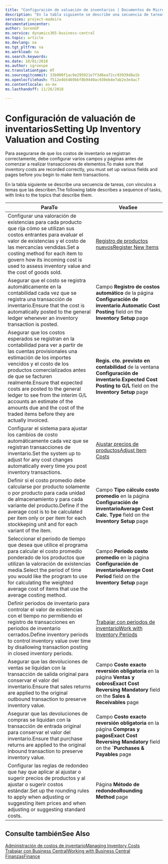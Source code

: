 ```yaml
---
title: "Configuración de valuación de inventarios | Documentos de Microsoft"
description: "En la tabla siguiente se describe una secuencia de tareas, con vínculos a temas que las describen."
services: project-madeira
documentationcenter: 
author: SorenGP
ms.service: dynamics365-business-central
ms.topic: article
ms.devlang: na
ms.tgt_pltfrm: na
ms.workload: na
ms.search.keywords: 
ms.date: 10/01/2018
ms.author: sgroespe
ms.translationtype: HT
ms.sourcegitcommit: 33b900f1ac9e295921e7f3d6ea72cc93939d8a1b
ms.openlocfilehash: f512e4b5469bbf8b9440ac930eb4e7ab2e3e4ac7
ms.contentlocale: es-mx
ms.lasthandoff: 11/26/2018

---
```

# <a name="setting-up-inventory-valuation-and-costing"></a><span data-ttu-id="49e1f-103">Configuración de valuación de inventarios</span><span class="sxs-lookup"><span data-stu-id="49e1f-103">Setting Up Inventory Valuation and Costing</span></span>
<span data-ttu-id="49e1f-104">Para asegurarse de que los costos de inventario se registran correctamente, debe configurar varios campos y páginas antes de comenzar a realizar transacciones de elementos.</span><span class="sxs-lookup"><span data-stu-id="49e1f-104">To make sure that inventory costs are recorded correctly, you must set up various fields and pages before you begin to make item transactions.</span></span>

<span data-ttu-id="49e1f-105">En la tabla siguiente se describe una secuencia de tareas, con vínculos a temas que las describen.</span><span class="sxs-lookup"><span data-stu-id="49e1f-105">The following table describes a sequence of tasks, with links to the topics that describe them.</span></span>

|<span data-ttu-id="49e1f-106">**Para**</span><span class="sxs-lookup"><span data-stu-id="49e1f-106">**To**</span></span>|<span data-ttu-id="49e1f-107">**Vea**</span><span class="sxs-lookup"><span data-stu-id="49e1f-107">**See**</span></span>|  
|------------|-------------|  
|<span data-ttu-id="49e1f-108">Configurar una valoración de existencias para cada producto que rija cómo se utilizan sus costos entrantes para evaluar el valor de existencias y el costo de las mercancías vendidas.</span><span class="sxs-lookup"><span data-stu-id="49e1f-108">Set a costing method for each item to govern how its incoming cost is used to assess inventory value and the cost of goods sold.</span></span>|[<span data-ttu-id="49e1f-109">Registro de productos nuevos</span><span class="sxs-lookup"><span data-stu-id="49e1f-109">Register New Items</span></span>](inventory-how-register-new-items.md)|  
|<span data-ttu-id="49e1f-110">Asegurar que el costo se registra automáticamente en la contabilidad cada vez que se registra una transacción de inventario.</span><span class="sxs-lookup"><span data-stu-id="49e1f-110">Ensure that the cost is automatically posted to the general ledger whenever an inventory transaction is posted.</span></span>|<span data-ttu-id="49e1f-111">Campo **Registro de costos automático** de la página **Configuración de inventario**.</span><span class="sxs-lookup"><span data-stu-id="49e1f-111">**Automatic Cost Posting** field on the **Inventory Setup** page</span></span>|  
|<span data-ttu-id="49e1f-112">Asegurar que los costos esperados se registran en la contabilidad para ver a partir de las cuentas provisionales una estimación de los importes vencidos y el costo de los productos comercializados antes de que se facturen realmente.</span><span class="sxs-lookup"><span data-stu-id="49e1f-112">Ensure that expected costs are posted to the general ledger to see from the interim G/L accounts an estimate of the amounts due and the cost of the traded items before they are actually invoiced.</span></span>|<span data-ttu-id="49e1f-113">**Regis. cto. previsto en contabilidad** de la ventana **Configuración de inventario**.</span><span class="sxs-lookup"><span data-stu-id="49e1f-113">**Expected Cost Posting to G/L** field on the **Inventory Setup** page</span></span>|  
|<span data-ttu-id="49e1f-114">Configurar el sistema para ajustar los cambios de costo automáticamente cada vez que se registran transacciones de inventario.</span><span class="sxs-lookup"><span data-stu-id="49e1f-114">Set the system up to adjust for any cost changes automatically every time you post inventory transactions.</span></span>|[<span data-ttu-id="49e1f-115">Ajustar precios de productos</span><span class="sxs-lookup"><span data-stu-id="49e1f-115">Adjust Item Costs</span></span>](inventory-how-adjust-item-costs.md)|  
|<span data-ttu-id="49e1f-116">Definir si el costo promedio debe calcularse por producto solamente o por producto para cada unidad de almacenamiento y para cada variante del producto.</span><span class="sxs-lookup"><span data-stu-id="49e1f-116">Define if the average cost is to be calculated per item only or per item for each stockkeping unit and for each variant of the item.</span></span>|<span data-ttu-id="49e1f-117">Campo **Tipo cálculo costo promedio** en la página **Configuración de inventario**</span><span class="sxs-lookup"><span data-stu-id="49e1f-117">**Average Cost Calc. Type** field on the **Inventory Setup** page</span></span>|  
|<span data-ttu-id="49e1f-118">Seleccionar el periodo de tiempo que desea que utilice el programa para calcular el costo promedio ponderado de los productos que utilizan la valoración de existencias media.</span><span class="sxs-lookup"><span data-stu-id="49e1f-118">Select the period of time you would like the program to use for calculating the weighted average cost of items that use the average costing method.</span></span>|<span data-ttu-id="49e1f-119">Campo **Periodo costo promedio** en la página **Configuración de inventario**</span><span class="sxs-lookup"><span data-stu-id="49e1f-119">**Average Cost Period** field on the **Inventory Setup** page</span></span>|  
|<span data-ttu-id="49e1f-120">Definir periodos de inventario para controlar el valor de existencias con el tiempo no permitiendo el registro de transacciones en periodos de inventario cerrados.</span><span class="sxs-lookup"><span data-stu-id="49e1f-120">Define inventory periods to control inventory value over time by disallowing transaction posting in closed inventory periods.</span></span>|[<span data-ttu-id="49e1f-121">Trabajar con periodos de inventario</span><span class="sxs-lookup"><span data-stu-id="49e1f-121">Work with Inventory Periods</span></span>](finance-how-to-work-with-inventory-periods.md)|  
|<span data-ttu-id="49e1f-122">Asegurar que las devoluciones de ventas se liquidan con la transacción de salida original para conservar el valor del inventario.</span><span class="sxs-lookup"><span data-stu-id="49e1f-122">Ensure that sales returns are applied to the original outbound transaction to preserve inventory value.</span></span>|<span data-ttu-id="49e1f-123">Campo **Costo exacto reversión obligatoria** en la página **Ventas y cobros**</span><span class="sxs-lookup"><span data-stu-id="49e1f-123">**Exact Cost Reversing Mandatory** field on the **Sales & Receivables** page</span></span>|  
|<span data-ttu-id="49e1f-124">Asegurar que las devoluciones de compras se liquidan con la transacción de entrada original para conservar el valor del inventario.</span><span class="sxs-lookup"><span data-stu-id="49e1f-124">Ensure that purchase returns are applied to the original inbound transaction to preserve inventory value.</span></span>|<span data-ttu-id="49e1f-125">Campo **Costo exacto reversión obligatoria** en la página **Compras y pagos**</span><span class="sxs-lookup"><span data-stu-id="49e1f-125">**Exact Cost Reversing Mandatory** field on the **´Purchases & Payables** page</span></span>|
|<span data-ttu-id="49e1f-126">Configurar las reglas de redondeo que hay que aplicar al ajustar o sugerir precios de productos y al ajustar o sugerir costos estándar.</span><span class="sxs-lookup"><span data-stu-id="49e1f-126">Set up the rounding rules to apply when adjusting or suggesting item prices and when adjusting or suggesting standard costs.</span></span>|<span data-ttu-id="49e1f-127">Página **Método de redondeo**</span><span class="sxs-lookup"><span data-stu-id="49e1f-127">**Rounding Method** page</span></span>|  

## <a name="see-also"></a><span data-ttu-id="49e1f-128">Consulte también</span><span class="sxs-lookup"><span data-stu-id="49e1f-128">See Also</span></span>  
[<span data-ttu-id="49e1f-129">Administración de costos de inventario</span><span class="sxs-lookup"><span data-stu-id="49e1f-129">Managing Inventory Costs</span></span>](finance-manage-inventory-costs.md)  
[<span data-ttu-id="49e1f-130">Trabajar con Business Central</span><span class="sxs-lookup"><span data-stu-id="49e1f-130">Working with Business Central</span></span>](ui-work-product.md)  
[<span data-ttu-id="49e1f-131">Finanzas</span><span class="sxs-lookup"><span data-stu-id="49e1f-131">Finance</span></span>](finance.md)  

